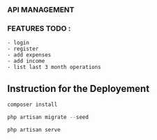 ### API MANAGEMENT

### FEATURES TODO :
    - login
    - register
    - add expenses
    - add income
    - list last 3 month operations
    
## Instruction for the Deployement
   

  ```bash
  composer install
  ```

  ```php
  php artisan migrate --seed
  ```

  ```php
  php artisan serve
  ```

